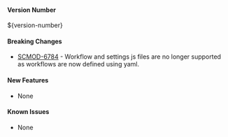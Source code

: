 
#### Version Number
${version-number}

#### Breaking Changes
* [SCMOD-6784](https://portal.digitalsafe.net/browse/SCMOD-6784) - Workflow and settings js files are no longer 
supported as workflows are now defined using yaml.

#### New Features
- None

#### Known Issues
- None